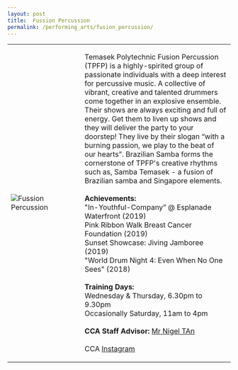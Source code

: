 ```yaml
---
layout: post
title:  Fussion Percussion
permalink: /performing_arts/fusion_percussion/
---
```


<div>
<table>
    <tr>
        <td style="width:33%"><image src="{{site.baseurl}}/images/CCA_fusion_percussion.jpg" style="display:block;margin-left:auto;margin-right:auto;" alt="Fussion Percussion"></image></td>
        <td>
            <p>
                Temasek Polytechnic Fusion Percussion (TPFP) is a highly-spirited group of passionate individuals with a deep interest for percussive music. A collective of vibrant, creative and talented drummers come together in an explosive ensemble. Their shows are always exciting and full of energy. Get them to liven up shows and they will deliver the party to your doorstep! They live by their slogan “with a burning passion, we play to the beat of our hearts”. Brazilian Samba forms the cornerstone of TPFP's creative rhythms such as, Samba Temasek - a fusion of Brazilian samba and Singapore elements.<br>
                <br>
                <b>Achievements:</b><br>
                "In-Youthful-Company” @ Esplanade Waterfront (2019)<br>
                Pink Ribbon Walk Breast Cancer Foundation (2019)<br>
                Sunset Showcase: Jiving Jamboree (2019)<br>
                "World Drum Night 4: Even When No One Sees" (2018)<br>
                <br>
                <b>Training Days:</b><br>
                Wednesday & Thursday, 6.30pm to 9.30pm<br>
                Occasionally Saturday, 11am to 4pm<br>
                <br>
                <b>CCA Staff Advisor:</b> <a href="nigeltan@tp.edu.sg">Mr Nigel TAn</a><br>
                <br>
                CCA <a href="https://www.instagram.com/fusionpercussion">Instagram</a>
            </p>
        </td>
    </tr>
</table>
</div>

